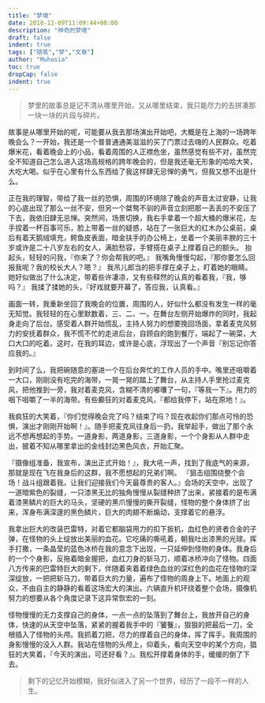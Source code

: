 ```yaml
---
title: "梦境"
date: 2018-12-09T11:09:44+08:00
description: "神奇的梦境"
draft: false
indent: true
tags: ["随笔","梦","文章"]
author: "Muhosia"
toc: true
dropCap: false
indent: true
---
```


> 梦里的故事总是记不清从哪里开始，又从哪里结束，我只能尽力的去拼凑那一块一块的片段与碎片。

<!-- more -->

故事是从哪里开始的呢，可能要从我去那场演出开始吧，大概是在上海的一场跨年晚会么？一开始，我还是一个普普通通美滋滋的买了门票过去嗨的人民群众。吃着爆米花，看着晚会上的小品，看着周围的人正襟危坐，虽然感觉有些不对，虽然完全不知道自己怎么进入这场高规格的跨年晚会的，但是我还毫无形象的哈哈大笑，大吃大喝。似乎在心里有什么东西给了我这样肆无忌惮的勇气，但我又想不出是什么。

正在我的理智，带给了我一丝的恐惧，周围的环境除了晚会的声音太过安静，让我的心底出现了那么一丝不安，但另一个桀骜不驯的声音立刻把那一丢丢的不安压了下去，我依旧肆无忌惮。突然间，场景切换，我右手拿着一个超大桶的爆米花，左手捏着一杯百事可乐，脸上带着一丝的疑惑，站在了一张巨大的红木办公桌前，桌后有着天鹅绒填充，鳄鱼皮表面，暗金扶手的办公椅上，坐着一个美丽丰腴的三十岁或许是二十八岁左右的女人，满脸愁容，手臂搭在桌子上撑着自己的额头。
抬起头，轻轻的问我，『你来了？你会帮我的吧。』
我嘴角慢慢勾起，『那你要怎么回报我呢？我的校长大人？嗯？』
我吊儿郎当的把手撑在桌子上，盯着她的眼睛。
她好似做出了什么决定，带着些许凄凉，又有些释然的认真的看着我，『我，够吗？』
我揉了揉她的头，『好戏就要开幕了，答应我，认真看。』

画面一转，我重新坐回了我晚会的位置，周围的人，好似什么都没有发生一样的毫无知觉。我轻轻的在心里默数着，三、二、一。在舞台左侧开始爆炸的同时，我起身走向了后台。感受着人群开始慌乱，主持人努力的想要挽回场面，拿着麦克风努力的安抚着群众，我不慌不忙的走进后台，自顾自的跑到餐厅，端起了一碗菜，大口大口的吃着。这时，在我的耳边，或许是心底，浮现出了一个声音『别忘记你答应我的。』

到时间了么，我把碗随意的塞进一个在后台奔忙的工作人员的手中。嘴里还咀嚼着一大口，刚刚没有吃完的海带，一晃一晃的踏上了舞台，从主持人手里抢过麦克风，把他推到一旁，我对着麦克风，含糊不清的嘟囔了一句，『等我一下』。用力的咽下咀嚼了一半的海带。有些癫狂的对着麦克风，『都给我停下，站在原地！』。

我疯狂的大笑着，『你们觉得晚会完了吗？结束了吗？现在收起你们那点可怜的恐惧，演出才刚刚开始啊！』。随手把麦克风往身后一扔，我举起手，做出了那个永远不想再想起的手势。一道身影，两道身影，三道身影，一个个身影从人群中走出，披着不知从哪里拿出的金线封边黑色风衣，开始汇聚。

『摄像组准备，我宣布，演出正式开始！』，我大吼一声，找到了我底气的来源，那就是现在飞在我身后的这群，我不愿想起的兄弟们啊。
『狙击组围绕整个会场！战斗组跟着我，让我们迎接我们今天最尊贵的客人。』会场的天空中，出现了一道暗紫色的裂缝，一只漆黑无比的独角慢慢从裂缝种挤了出来，紧接着的是布满着漆黑鳞片的巨大的马头，坚硬的黑爪慢慢的撕开裂缝，怪物的整个身体挤了出来，浑身布满深邃的黑色鳞片，巨大的肉翅不断煽动，支撑着它的悬浮。

我拿出巨大的改装巴雷特，对着它都脑袋用力的扣下扳机，血红色的贤者合金的子弹，在怪物的头上绽放出美丽的血花。它吃痛的嘶吼着，朝我吐出漆黑的光球。挥手打撒，一条晶莹的蓝色冰桥在我的意念下出现，一只延伸到怪物的身体。我身后的一个个身影，反拖着暗金握把，血红刀身的斩马刀，顺着冰桥冲向了怪物。四面八方传来的巴雷特巨大的剩下，伴随着夹着着绿色血丝的深红色的血花在怪物的深深绽放，一把把斩马刀，带着巨大的力量，遍布了怪物的周身上下。地面上的观众，不由自主的静静的看着这场宏大的演出。六辆直升机环绕着整个会场，摄像机努力的想要从各个角度记录下这异常恢宏的一刻。

怪物慢慢的无力支撑自己的身体，一点一点的坠落到了舞台上，我放开自己的身体，快速的从天空中坠落，紧紧的握着我手中的『饕餮』，狠狠的把最后一刀，全根插入了怪物的头颅。我抓着刀把，尽力的撑着自己的身体，挥了挥手。我周围的身影慢慢的没入人群。我站在怪物的头颅上，仰着头，看向天空中的某个方向，猖狂的大笑着，『今天的演出，可还好看？』。我松开撑着身体的手，缓缓的倒了下去。

> 剩下的记忆开始模糊，我好似进入了另一个世界，经历了一段不一样的人生。